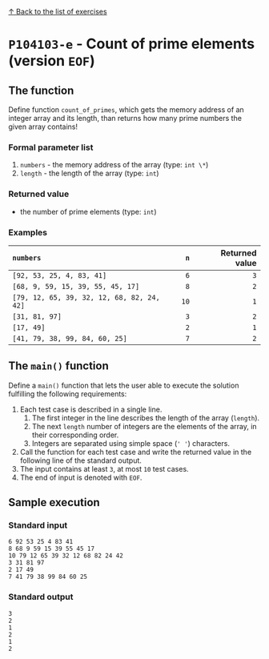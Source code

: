 
[↑ Back to the list of exercises](./README.md)

# `P104103-e` - Count of prime elements (version `EOF`)

## The function

Define function `count_of_primes`, which gets the memory address of an integer array and its length, than returns how many prime numbers the given array contains!

### Formal parameter list
         
1. `numbers` - the memory address of the array (type: `int \*`)
1. `length` - the length of the array (type: `int`)


### Returned value

* the number of prime elements (type: `int`)

### Examples

| `numbers` | `n` | Returned value | 
| :--- | ---: | ---: | 
| `[92, 53, 25, 4, 83, 41]` | `6` | `3` |
| `[68, 9, 59, 15, 39, 55, 45, 17]` | `8` | `2` |
| `[79, 12, 65, 39, 32, 12, 68, 82, 24, 42]` | `10` | `1` |
| `[31, 81, 97]` | `3` | `2` |
| `[17, 49]` | `2` | `1` |
| `[41, 79, 38, 99, 84, 60, 25]` | `7` | `2` |

## The `main()` function

Define a `main()` function that lets the user able to execute the solution fulfilling the following requirements:

1. Each test case is described in a single line.
    1. The first integer in the line describes the length of the array (`length`).
    1. The next `length` number of integers are the elements of the array, in their corresponding order.
    1. Integers are separated using simple space (`' '`) characters.
1. Call the function for each test case and write the returned value in the following line of the standard output.
1. The input contains at least `3`, at most `10` test cases.
1. The end of input is denoted with `EOF`.

## Sample execution

### Standard input

```
6 92 53 25 4 83 41
8 68 9 59 15 39 55 45 17
10 79 12 65 39 32 12 68 82 24 42
3 31 81 97
2 17 49
7 41 79 38 99 84 60 25
```

### Standard output

```
3
2
1
2
1
2
```